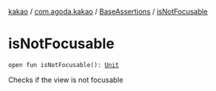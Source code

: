 [kakao](../../index.md) / [com.agoda.kakao](../index.md) / [BaseAssertions](index.md) / [isNotFocusable](.)

# isNotFocusable

`open fun isNotFocusable(): `[`Unit`](https://kotlinlang.org/api/latest/jvm/stdlib/kotlin/-unit/index.html)

Checks if the view is not focusable


